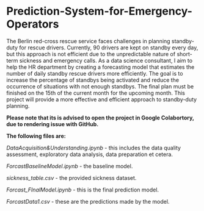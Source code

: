 # Prediction-System-for-Emergency-Operators

The Berlin red-cross rescue service faces challenges in planning standby-duty for rescue drivers. Currently, 90 drivers are kept on standby every day, but this approach is not efficient due to the unpredictable nature of short-term sickness and emergency calls. As a data science consultant, I aim to help the HR department by creating a forecasting model that estimates the number of daily standby rescue drivers more efficiently. The goal is to increase the percentage of standbys being activated and reduce the occurrence of situations with not enough standbys. The final plan must be finished on the 15th of the current month for the upcoming month. This project will provide a more effective and efficient approach to standby-duty planning.

**Please note that its is advised to open the project in Google Colabortory, due to rendering issue with GitHub.** 

**The following files are:**

*DataAcquisition&Understanding.ipynb* - this includes the data quality assessment, exploratory data analysis, data preparation et cetera.

*ForcastBaselineModel.ipynb* - the baseline model.

*sickness_table.csv* - the provided sickness dataset.

*Forcast_FInalModel.ipynb* - this is the final prediction model.

*ForcastData1.csv* - these are the predictions made by the model.





